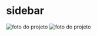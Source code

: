 # sidebar

<img src="./img/snapshot-sidebar" alt="foto do projeto"/>
<img src="./img/snapshot-sidebar1" alt="foto do projeto"/>